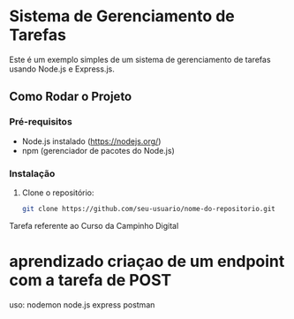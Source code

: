 # Sistema de Gerenciamento de Tarefas

Este é um exemplo simples de um sistema de gerenciamento de tarefas usando Node.js e Express.js.

## Como Rodar o Projeto

### Pré-requisitos

- Node.js instalado (https://nodejs.org/)
- npm (gerenciador de pacotes do Node.js)

### Instalação

1. Clone o repositório:

   ```bash
   git clone https://github.com/seu-usuario/nome-do-repositorio.git


Tarefa referente ao Curso da Campinho Digital

# aprendizado criaçao de um endpoint com a tarefa de POST

uso:
nodemon
node.js
express
postman